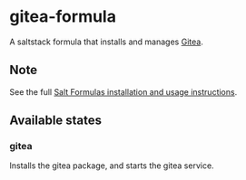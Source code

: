 # gitea-formula

A saltstack formula that installs and manages [Gitea](https://gitea.io).

## Note

See the full [Salt Formulas installation and usage instructions](http://docs.saltstack.com/en/latest/topics/development/conventions/formulas.html).

## Available states

### gitea

Installs the gitea package, and starts the gitea service.

